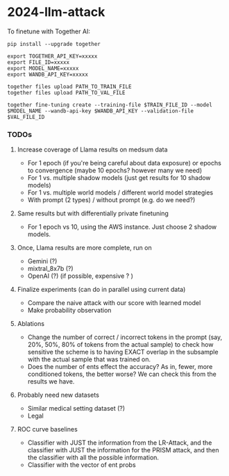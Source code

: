 # 2024-llm-attack


To finetune with Together AI:

```
pip install --upgrade together

export TOGETHER_API_KEY=xxxxx
export FILE_ID=xxxxx
export MODEL_NAME=xxxxx
export WANDB_API_KEY=xxxxx

together files upload PATH_TO_TRAIN_FILE
together files upload PATH_TO_VAL_FILE

together fine-tuning create --training-file $TRAIN_FILE_ID --model $MODEL_NAME --wandb-api-key $WANDB_API_KEY --validation-file $VAL_FILE_ID
```

### TODOs
1. Increase coverage of Llama results on medsum data
   - For 1 epoch (if you're being careful about data exposure) or epochs to convergence (maybe 10 epochs? however many we need)
   - For 1 vs. multiple shadow models (just get results for 10 shadow models)
   - For 1 vs. multiple world models / different world model strategies
   - With prompt (2 types) / without prompt (e.g. do we need?)

2. Same results but with differentially private finetuning
   - For 1 epoch vs 10, using the AWS instance. Just choose 2 shadow models.

3. Once, Llama results are more complete, run on
   - Gemini (?)
   - mixtral_8x7b (?)
   - OpenAI (?) (if possible, expensive ? )

4. Finalize experiments (can do in parallel using current data)
   - Compare the naive attack with our score with learned model
   - Make probability observation
  
5. Ablations
   - Change the number of correct / incorrect tokens in the prompt (say, 20%, 50%, 80% of tokens from the actual sample) to check how sensitive the scheme is to having EXACT overlap in the subsample with the actual sample that was trained on.
   - Does the number of ents effect the accuracy? As in, fewer, more conditioned tokens, the better worse? We can check this from the results we have.

6. Probably need new datasets
   - Similar medical setting dataset (?)
   - Legal
  
7. ROC curve baselines
   - Classifier with JUST the information from the LR-Attack, and the classifier with JUST the information for the PRISM attack, and then the classifier with all the possible information.
   - Classifier with the vector of ent probs
